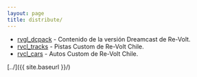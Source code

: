 ```yaml
---
layout: page
title: distribute/
---
```


*  [rvgl_dcpack](https://re-volt.cl/distribute/rvgl_dcpack.zip) - Contenido de la versión Dreamcast de Re-Volt.
*  [rvcl_tracks](https://github.com/BGMP/RVCL/releases/download/21.1212a1/rvcl_tracks.zip) - Pistas Custom de Re-Volt Chile.
*  [rvcl_cars](https://github.com/BGMP/RVCL/releases/download/21.1212a1/rvcl_cars.zip) - Autos Custom de Re-Volt Chile.

[../]({{ site.baseurl }}/)
